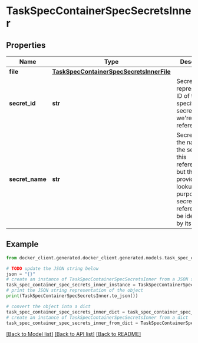# TaskSpecContainerSpecSecretsInner


## Properties

Name | Type | Description | Notes
------------ | ------------- | ------------- | -------------
**file** | [**TaskSpecContainerSpecSecretsInnerFile**](TaskSpecContainerSpecSecretsInnerFile.md) |  | [optional] 
**secret_id** | **str** | SecretID represents the ID of the specific secret that we&#39;re referencing.  | [optional] 
**secret_name** | **str** | SecretName is the name of the secret that this references, but this is just provided for lookup/display purposes. The secret in the reference will be identified by its ID.  | [optional] 

## Example

```python
from docker_client.generated.docker_client.generated.models.task_spec_container_spec_secrets_inner import TaskSpecContainerSpecSecretsInner

# TODO update the JSON string below
json = "{}"
# create an instance of TaskSpecContainerSpecSecretsInner from a JSON string
task_spec_container_spec_secrets_inner_instance = TaskSpecContainerSpecSecretsInner.from_json(json)
# print the JSON string representation of the object
print(TaskSpecContainerSpecSecretsInner.to_json())

# convert the object into a dict
task_spec_container_spec_secrets_inner_dict = task_spec_container_spec_secrets_inner_instance.to_dict()
# create an instance of TaskSpecContainerSpecSecretsInner from a dict
task_spec_container_spec_secrets_inner_from_dict = TaskSpecContainerSpecSecretsInner.from_dict(task_spec_container_spec_secrets_inner_dict)
```
[[Back to Model list]](../README.md#documentation-for-models) [[Back to API list]](../README.md#documentation-for-api-endpoints) [[Back to README]](../README.md)


